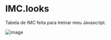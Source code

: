 # IMC.looks

Tabela de IMC feita para treinar meu Javascript.

![image](https://user-images.githubusercontent.com/67469148/144067686-df4d12b1-eaee-48a6-ac0d-d9eae7052061.png)
